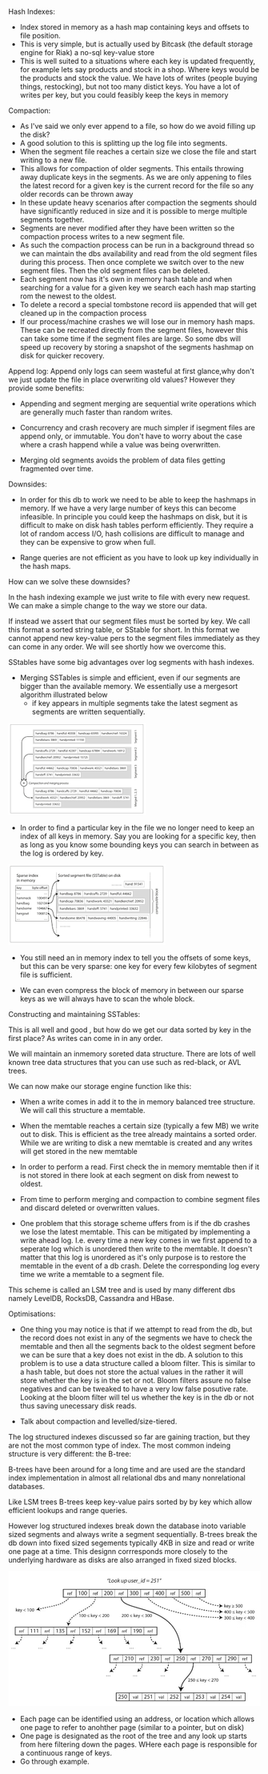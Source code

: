 
Hash Indexes:

- Index stored in memory as a hash map containing keys and offsets to file position.
- This is very simple, but is actually used by Bitcask (the default storage engine for Riak) a no-sql key-value store
- This is well suited to a situations where each key is updated frequently, for example lets say products and stock in a shop. 
Where keys would be the products and stock the value. We have lots of writes (people buying things, restocking), but not too many distict keys.
You have a lot of writes per key, but you could feasibly keep the keys in memory

Compaction:
- As I've said we only ever append to a file, so how do we avoid filling up the disk? 
- A good solution to this is splitting up the log file into segments. 
- When the segment file reaches a certain size we close the file and start writing to a new file. 
- This allows for compaction of older segments. This entails throwing away duplicate keys in the segments. As 
we are only appening to files the latest record for a given key is the current record for the file so any older records can be thrown away 
- In these update heavy scenarios after compaction the segments should have significantly reduced in size and it is possible to merge multiple segments together. 
- Segments are never modified after they have been written so the compaction process writes to a new segment file.
- As such the compaction process can be run in a background thread so we can maintain the dbs availability and read from the old segment files during this process. Then once complete we switch over to the new segment files. Then the old segment files can be deleted.
- Each segment now has it's own in memory hash table and when searching for a value for a given key we search each hash map starting rom the newest to the oldest. 
- To delete a record a special tombstone record iis appended that will get cleaned up in the compaction process
- If our process/machine crashes we will lose our in memory hash maps. These can be recreated directly from the segment files, however this can take some time if the segment files are large. So some dbs will speed up recovery by storing a snapshot of the segments hashmap on disk for quicker recovery.

Append log:
Append only logs can seem wasteful at first glance,why don't we just update the file in place overwriting old values? However they provide some benefits:

- Appending and segment merging are sequential write operations which are generally much faster than random writes.

- Concurrency and crash recovery are much simpler if isegment files are append only, or immutable. You don't have to worry about the case where a crash happend while a value was being overwritten. 

- Merging old segments avoids the problem of data files getting fragmented over time.

Downsides:
- In order for this db to work we need to be able to keep the hashmaps in memory. If we have a very large number of keys this can become infeasible. In principle you could keep the hashmaps on disk, but it is difficult to make on disk hash tables perform efficiently. They require a lot of random access I/O, hash collisions are difficult to manage and they can be expensive to grow when full. 

- Range queries are not efficient as you have to look up key individually in the hash maps. 


How can we solve these downsides? 

In the hash indexing example we just write to file with every new request. We can make a simple change to the way we store our data. 

If instead we assert that our segment files must be sorted by key. We call this format a sorted string table, or SStable for short. In this format we cannot append new key-value pers to the segment files immediately as they can come in any order. We will see shortly how we overcome this. 

SStables have some big advantages over log segments with hash indexes. 

- Merging SSTables is simple and efficient, even if our segments are bigger than the available memory. We essentially use a mergesort algorithm illustrated below
    - if key appears in multiple segments take the latest segment as segments are written sequentially.

![Alt text](image-1.png)

- In order to find a particular key in the file we no longer need to keep an index of all keys in memory. Say you are looking for a specific key, then as long as you know some bounding keys you can search in between as the log is ordered by key. 

![Alt text](image.png)

- You still need an in memory index to tell you the offsets of some keys, but this can be very sparse: one key for every few kilobytes of segment file is sufficient.

- We can even compress the block of memory in between our sparse keys as we will always have to scan the whole block. 

Constructing and maintaining SSTables:

This is all well and good , but how do we get our data sorted by key in the first place? As writes can come in in any order. 

We will maintain an inmemory soreted data structure. There are lots of well known tree data structures that you can use such as red-black, or AVL trees. 

We can now make our storage engine function like this: 
- When a write comes in add it to the in memory balanced tree structure. We will call this structure a memtable. 
- When the memtable reaches a certain size (typically a few MB) we write out to disk. This is efficient as the tree already maintains a sorted order. While we are writing to disk a new memtable is created and any writes will get stored in the new memtable
- In order to perform a read. First check the in memory memtable then if it is not stored in there look at each segment on disk from newest to oldest. 
- From time to perform merging and compaction to combine segment files and discard deleted or overwritten values.

- One problem that this storage scheme uffers from is if the db crashes we lose the latest memtable. This can be mitigated by implementing a write ahead log. I.e. every time a new key comes in we first append to a seperate log which is unordered then write to the memtable. It doesn't matter that this log is unordered as it's only purpose is to restore the memtable in the event of a db crash. Delete the corresponding log every time we write a memtable to a segment file. 


This scheme is called an LSM tree and is used by many different dbs namely LevelDB, RocksDB, Cassandra and HBase. 

Optimisations:
- One thing you may notice is that if we attempt to read from the db, but the record does not exist in any of the segments we have to check the memtable and then all the segments back to the oldest segment before we can be sure that a key does not exist in the db. A solution to this problem is to use a data structure called a bloom filter. This is similar to a hash table, but does not store the actual values in the rather it will store whether the key is in the set or not. Bloom filters assure no false negatives and can be tweaked to have a very low false posutive rate. Looking at the bloom filter will tel us whether the key is in the db or not thus saving unecessary disk reads. 

- Talk about compaction and levelled/size-tiered.

The log structured indexes discussed so far are gaining traction, but they are not the most common type of index. The most common indeing structure is very different: the B-tree:

B-trees have been around for a long time and are used are the standard index implementation in almost all relational dbs and many nonrelational databases. 

Like LSM trees B-trees keep key-value pairs sorted by by key which allow efficient lookups and range queries. 

However log structured indexes break down the database inoto variable sized segments and always write a segment sequentially. B-trees break the db down into fixed sized segements typically 4KB in size and read or write one page at a time. This designn corrresponds more closely to the underlying hardware as disks are also arranged in fixed sized blocks. 

![Alt text](image-2.png)

- Each page can be identified using an address, or location which allows one page to refer to anohther page (similar to a pointer, but on disk)
- One page is designated as the root of the tree and any look up starts from here filtering down the pages. WHere each page is responsible for a continuous range of keys.
- Go through example. 